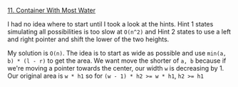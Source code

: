 [11. Container With Most Water](https://leetcode.com/problems/container-with-most-water/)

I had no idea where to start until I took a look at the hints. Hint 1 states simulating all possibilities is too slow at `O(n^2)` and Hint 2 states to use a left and right pointer and shift the lower of the two heights.

My solution is `O(n)`. The idea is to start as wide as possible and use `min(a, b) * (l - r)` to get the area. We want move the shorter of `a, b` because if we're moving a pointer towards the center, our width `w` is decreasing by 1. Our original area is `w * h1` so for `(w - 1) * h2 >= w * h1`, `h2 >= h1`